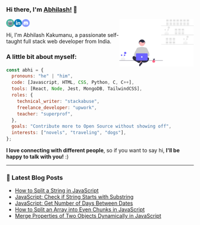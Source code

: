 ### Hi there, I'm [Abhilash!](https://abhilash-portfolio.netlify.app/) 👋

<img align="right" alt="A guy coding" width="200px" src= "https://raw.githubusercontent.com/abhilashkakumanu1/abhilashkakumanu1/master/assets/freelancer.svg"/>

<a href="https://abhilash-portfolio.netlify.app/">
  <img align="left" alt="Abhilash Kakumanu | Portfolio" width="21px" src= "https://raw.githubusercontent.com/abhilashkakumanu1/abhilashkakumanu1/master/assets/website.svg"/>
</a>
<a href="https://www.linkedin.com/in/abhilash1998/">
  <img align="left" alt="Abhilash Kakumanu | LinkedIn" width="21px" src= "https://raw.githubusercontent.com/abhilashkakumanu1/abhilashkakumanu1/master/assets/linkedin.svg"/>
</a>
<a href="https://discordapp.com/users/758980069908676638">
  <img align="left" alt="Abhilash Kakumanu | Discord" width="21px" src= "https://raw.githubusercontent.com/abhilashkakumanu1/abhilashkakumanu1/master/assets/discord.svg"/>
</a>

<br>
<br>
Hi, I'm Abhilash Kakumanu, a passionate self-taught full stack web developer from India.

### A little bit about myself:

```javascript
const abhi = {
  pronouns: "he" | "him",
  code: [Javascript, HTML, CSS, Python, C, C++],
  tools: [React, Node, Jest, MongoDB, TailwindCSS],
  roles: {
    technical_writer: "stackabuse",
    freelance_developer: "upwork",
    teacher: "superprof",
  },
  goals: "Contribute more to Open Source without showing off",
  interests: ["novels", "traveling", "dogs"],
};
```

<b>I love connecting with different people</b>, so if you want to say hi, <b>I'll be happy to talk with you!</b> :)</em>

---

### 📕 Latest Blog Posts

<!-- BLOG-POST-LIST:START -->
- [How to Split a String in JavaScript](https://stackabuse.com/how-to-split-a-string-in-javascript/)
- [JavaScript: Check if String Starts with Substring](https://stackabuse.com/javascript-check-if-string-starts-with-substring/)
- [JavaScript: Get Number of Days Between Dates](https://stackabuse.com/javascript-get-number-of-days-between-dates/)
- [How to Split an Array into Even Chunks in JavaScript](https://stackabuse.com/how-to-split-an-array-into-even-chunks-in-javascript/)
- [Merge Properties of Two Objects Dynamically in JavaScript](https://stackabuse.com/merge-properties-of-two-objects-dynamically-in-javascript/)
<!-- BLOG-POST-LIST:END -->
